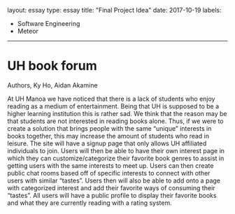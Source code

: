 layout: essay
type: essay
title: "Final Project Idea"
date: 2017-10-19
labels:
  - Software Engineering
  - Meteor
---

<h1>UH book forum</h1>

Authors, Ky Ho, Aidan Akamine

At UH Manoa we have noticed that there is a lack of students who enjoy reading as a medium of entertainment. Being that UH is supposed to be a higher learning institution this is rather sad. We think that the reason may be that students are not interested in reading books alone. Thus, if we were to create a solution that brings people with the same “unique” interests in books together, this may increase the amount of students who read in leisure. 
The site will have a signup page that only allows UH affiliated individuals to join. Users will then be able to have their own interest page in which they can customize/categorize their favorite book genres to assist in getting users with the same interests to meet up. Users can then create public chat rooms based off of specific interests to connect with other users with similar “tastes”. Users then will also be able to add onto a page with categorized interest and add their favorite ways of consuming their “tastes”. All users will have a public profile to display their favorite books and what they are currently reading with a rating system. 
